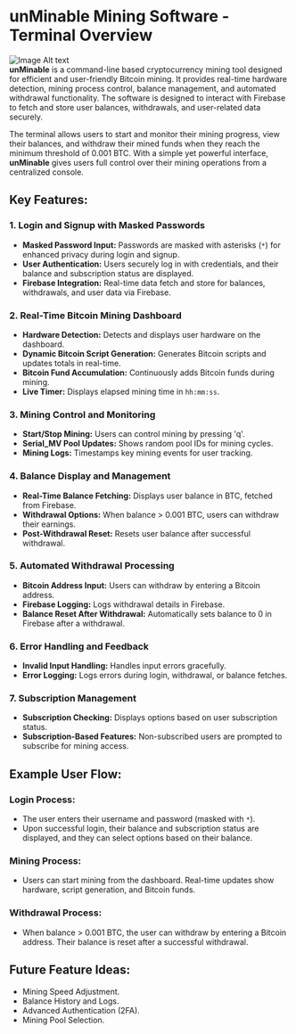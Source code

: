 # unMinable Mining Software - Terminal Overview

![Image Alt text](https://i.postimg.cc/90YTm9jr/dashboard.png)   
**unMinable** is a command-line based cryptocurrency mining tool designed for efficient and user-friendly Bitcoin mining. It provides real-time hardware detection, mining process control, balance management, and automated withdrawal functionality. The software is designed to interact with Firebase to fetch and store user balances, withdrawals, and user-related data securely.

The terminal allows users to start and monitor their mining progress, view their balances, and withdraw their mined funds when they reach the minimum threshold of 0.001 BTC. With a simple yet powerful interface, **unMinable** gives users full control over their mining operations from a centralized console.

## Key Features:

### 1. Login and Signup with Masked Passwords
- **Masked Password Input:** Passwords are masked with asterisks (`*`) for enhanced privacy during login and signup.
- **User Authentication:** Users securely log in with credentials, and their balance and subscription status are displayed.
- **Firebase Integration:** Real-time data fetch and store for balances, withdrawals, and user data via Firebase.

### 2. Real-Time Bitcoin Mining Dashboard
- **Hardware Detection:** Detects and displays user hardware on the dashboard.
- **Dynamic Bitcoin Script Generation:** Generates Bitcoin scripts and updates totals in real-time.
- **Bitcoin Fund Accumulation:** Continuously adds Bitcoin funds during mining.
- **Live Timer:** Displays elapsed mining time in `hh:mm:ss`.

### 3. Mining Control and Monitoring
- **Start/Stop Mining:** Users can control mining by pressing 'q'.
- **Serial_MV Pool Updates:** Shows random pool IDs for mining cycles.
- **Mining Logs:** Timestamps key mining events for user tracking.

### 4. Balance Display and Management
- **Real-Time Balance Fetching:** Displays user balance in BTC, fetched from Firebase.
- **Withdrawal Options:** When balance > 0.001 BTC, users can withdraw their earnings.
- **Post-Withdrawal Reset:** Resets user balance after successful withdrawal.

### 5. Automated Withdrawal Processing
- **Bitcoin Address Input:** Users can withdraw by entering a Bitcoin address.
- **Firebase Logging:** Logs withdrawal details in Firebase.
- **Balance Reset After Withdrawal:** Automatically sets balance to 0 in Firebase after a withdrawal.

### 6. Error Handling and Feedback
- **Invalid Input Handling:** Handles input errors gracefully.
- **Error Logging:** Logs errors during login, withdrawal, or balance fetches.

### 7. Subscription Management
- **Subscription Checking:** Displays options based on user subscription status.
- **Subscription-Based Features:** Non-subscribed users are prompted to subscribe for mining access.

## Example User Flow:

### Login Process:
- The user enters their username and password (masked with `*`).
- Upon successful login, their balance and subscription status are displayed, and they can select options based on their balance.

### Mining Process:
- Users can start mining from the dashboard. Real-time updates show hardware, script generation, and Bitcoin funds.

### Withdrawal Process:
- When balance > 0.001 BTC, the user can withdraw by entering a Bitcoin address. Their balance is reset after a successful withdrawal.

## Future Feature Ideas:
- Mining Speed Adjustment.
- Balance History and Logs.
- Advanced Authentication (2FA).
- Mining Pool Selection.
